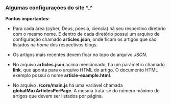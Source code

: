 ### Algumas configurações do site ^_^

<p>
  <b>Pontos importantes:</b>

  - Para cada área (cyber, Deus, poesia, ciencia) há seu respectivo diretório com o mesmo nome. E dentro de cada diretório possui um arquivo de configuração chamado <b>articles.json</b>, onde ficam os artigos que são listados na <i>home</i> dos respectivos blogs.

  - Os artigos mais recentes devem ficar no topo do arquivo <i>JSON</i>.

  - No arquivo <b>articles.json</b> acima mencionado, há um parâmetro chamado <b>link</b>, que aponta para o arquivo HTML do artigo. O documento HTML exemplo possui o nome <b>article-example.html</b>. 

  - No arquivo <b>./core/main.js</b> há uma variável chamada <b>globalMaxArticlesPerPage</b>. A mesma trata-se do número máximo de artigos que devem ser listados por página.

</p>


